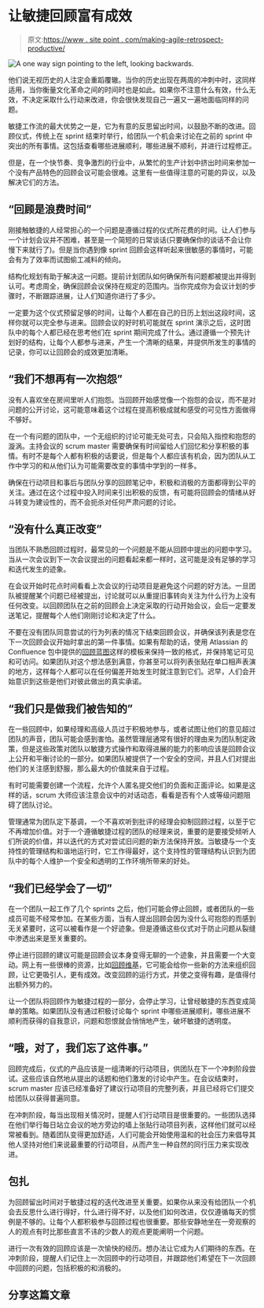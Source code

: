 # 让敏捷回顾富有成效

> 原文:[https://www . site point . com/making-agile-retrospect-productive/](https://www.sitepoint.com/making-agile-retrospectives-productive/)

![A one way sign pointing to the left, looking backwards.](../Images/dc5bfb7ced0c72a3a5604b629821562d.png)

他们说无视历史的人注定会重蹈覆辙。当你的历史出现在两周的冲刺中时，这同样适用，当你衡量文化革命之间的时间时也是如此。如果你不注意什么有效，什么无效，不决定采取什么行动来改进，你会很快发现自己一遍又一遍地面临同样的问题。

敏捷工作流的最大优势之一是，它为有意的反思留出时间，以鼓励不断的改进。回顾仪式，传统上在 sprint 结束时举行，给团队一个机会来讨论在之前的 sprint 中突出的所有事情。这包括查看哪些进展顺利，哪些进展不顺利，并进行过程修正。

但是，在一个快节奏、竞争激烈的行业中，从繁忙的生产计划中挤出时间来参加一个没有产品特色的回顾会议可能会很难。这里有一些值得注意的可能的异议，以及解决它们的方法。

## “回顾是浪费时间”

刚接触敏捷的人经常担心的一个问题是遵循过程的仪式所花费的时间。让人们参与一个计划会议并不困难，甚至是一个简短的日常谈话(只要确保你的谈话不会让你慢下来就行了)。但是当你遇到像 sprint 回顾会这样听起来很敏感的事情时，可能会有为了效率而试图偷工减料的倾向。

结构化规划有助于解决这一问题。提前计划团队如何确保所有问题都被提出并得到认可。考虑周全，确保回顾会议保持在规定的范围内。当你完成你为会议计划的步骤时，不断跟踪进展，让人们知道你进行了多少。

一定要为这个仪式预留足够的时间，让每个人都在自己的日历上划出这段时间，这样你就可以完全参与进来。回顾会议的好时机可能就在 sprint 演示之后，这时团队中的每个人都已经在思考他们在 sprint 期间完成了什么。通过遵循一个预先计划好的结构，让每个人都参与进来，产生一个清晰的结果，并提供所发生的事情的记录，你可以让回顾会的成效更加清晰。

## “我们不想再有一次抱怨”

没有人喜欢坐在房间里听人们抱怨。当回顾开始感觉像一个抱怨的会议，而不是对问题的公开讨论，这可能意味着这个过程在提高积极成就和感受的可见性方面做得不够好。

在一个有问题的团队中，一个无组织的讨论可能无处可去，只会陷入指控和抱怨的漩涡。主持会议的 scrum master 需要确保有时间留给人们回忆和分享积极的事情。有时不是每个人都有积极的话要说，但是每个人都应该有机会，因为团队从工作中学习的和从他们认为可能需要改变的事情中学到的一样多。

确保在行动项目和事后与团队分享的回顾笔记中，积极和消极的方面都得到公平的关注。通过在这个过程中投入时间来引出积极的反馈，有可能将回顾会的情绪从好斗转变为建设性的，而不会扼杀对任何严肃问题的讨论。

## “没有什么真正改变”

当团队不熟悉回顾过程时，最常见的一个问题是不能从回顾中提出的问题中学习。当从一次会议到下一次会议提出的问题看起来都一样时，这可能是没有足够的学习和迭代发生的迹象。

在会议开始时花点时间看看上次会议的行动项目是避免这个问题的好方法。一旦团队被提醒某个问题已经被提出，讨论就可以从重提旧事转向关注为什么行为上没有任何改变。以回顾团队在之前的回顾会上决定采取的行动开始会议，会后一定要发送笔记，提醒每个人他们刚刚讨论和决定了什么。

不要在没有团队同意尝试的行为列表的情况下结束回顾会议，并确保该列表是您在下一次回顾会议开始时拿出的第一件事情。如果有帮助的话，使用 Atlassian 的 Confluence 包中提供的[回顾蓝图](https://confluence.atlassian.com/display/DOC/Retrospectives+Blueprint)这样的模板来保持一致的格式，并保持笔记可见和可访问。如果团队对这个想法感到满意，你甚至可以将列表张贴在单口相声表演的地方，这样每个人都可以在任何偏差开始发生时就注意到它们。迟早，人们会开始意识到这些是他们对彼此做出的真实承诺。

## “我们只是做我们被告知的”

在一些回顾中，如果经理和高级人员过于积极地参与，或者试图让他们的意见超过团队的声音，团队可能会感到害怕。虽然管理层通常有很好的理由来为团队制定政策，但是这些政策对团队以敏捷方式操作和取得进展的能力的影响应该是回顾会议上公开和平衡讨论的一部分。如果团队被提供了一个安全的空间，并且人们对提出他们的关注感到舒服，那么最大的价值就来自于过程。

有时可能需要创建一个流程，允许个人匿名提交他们的负面和正面评论。如果是这样的话，scrum 大师应该注意会议中的对话动态，看看是否有个人或等级问题阻碍了团队讨论。

管理通常为团队定下基调，一个不喜欢听到批评的经理会抑制回顾过程，以至于它不再增加价值。对于一个遵循敏捷过程的团队的经理来说，重要的是要接受倾听人们所说的价值，并以迭代的方式对尝试旧问题的新方法保持开放。当敏捷与一个支持性的管理结构和谐地运行时，它工作得最好，这个支持性的管理结构认识到为团队中的每个人维护一个安全和透明的工作环境所带来的好处。

## “我们已经学会了一切”

在一个团队一起工作了几个 sprints 之后，他们可能会停止回顾，或者团队的一些成员可能不经常参加。在某些方面，当有人提出回顾会因为没什么可抱怨的而感到无关紧要时，这可以被看作是一个好迹象。但是遵循这些仪式对于防止问题从裂缝中渗透出来是至关重要的。

停止进行回顾的建议可能是回顾会议本身变得无聊的一个迹象，并且需要一个大变动。网上有一些很棒的资源，比如[回顾维基](http://retrospectivewiki.org/)，它可能会给你一些新的方法来组织回顾，让它更吸引人，更有成效。改变回顾的运行方式，并使之变得有趣，是值得付出额外努力的。

让一个团队将回顾作为敏捷过程的一部分，会停止学习，让曾经敏捷的东西变成简单的策略。如果团队没有通过积极讨论每个 sprint 中哪些进展顺利，哪些进展不顺利而获得的自我意识，问题和怨恨就会悄悄地产生，破坏敏捷的透明度。

## “哦，对了，我们忘了这件事。”

回顾完成后，仪式的产品应该是一组清晰的行动项目，供团队在下一个冲刺阶段尝试。这些应该自然地从提出的话题和他们激发的讨论中产生。在会议结束时，scrum master 应该已经准备好了建议行动项目的完整列表，并且已经将它们提交给团队以获得普遍同意。

在冲刺阶段，每当出现相关情况时，提醒人们行动项目是很重要的。一些团队选择在他们举行每日站立会议的地方旁边的墙上张贴行动项目列表，这样他们就可以经常被看到。随着团队变得更加舒适，人们可能会开始使用温和的社会压力来倡导其他人坚持对他们来说最重要的行动项目，从而产生一种自然的同行压力来实现改进。

## 包扎

为回顾留出时间对于敏捷过程的迭代改进至关重要。如果你从来没有给团队一个机会去反思什么进行得好，什么进行得不好，以及他们如何改进，仅仅遵循每天的惯例是不够的。让每个人都积极参与回顾过程也很重要。那些安静地坐在一旁观察的人的观点有时比那些直言不讳的少数人的观点更能阐明一个问题。

进行一次有效的回顾应该是一次愉快的经历。想办法让它成为人们期待的东西。在冲刺阶段，提醒人们记住上一次回顾中的行动项目，并跟踪他们希望在下一次回顾中回顾的问题，包括积极的和消极的。

## 分享这篇文章